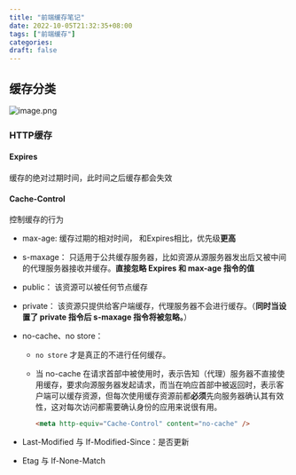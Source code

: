 ```yaml
---
title: "前端缓存笔记"
date: 2022-10-05T21:32:35+08:00
tags: ["前端缓存"]
categories:
draft: false
---
```






## 缓存分类



![image.png](https://p1-juejin.byteimg.com/tos-cn-i-k3u1fbpfcp/363f678d5e534f80a60544eb6e32a362~tplv-k3u1fbpfcp-watermark.image?)



### HTTP缓存



#### Expires

缓存的绝对过期时间，此时间之后缓存都会失效



#### Cache-Control

控制缓存的行为

- max-age: 缓存过期的相对时间， 和Expires相比，优先级**更高**

- s-maxage： 只适用于公共缓存服务器，比如资源从源服务器发出后又被中间的代理服务器接收并缓存。**直接忽略 Expires 和 max-age 指令的值**

- public： 该资源可以被任何节点缓存

- private： 该资源只提供给客户端缓存，代理服务器不会进行缓存。（**同时当设置了 private 指令后 s-maxage 指令将被忽略。**）

- no-cache、no store： 

  - `no store` 才是真正的不进行任何缓存。

  - 当 no-cache 在请求首部中被使用时，表示告知（代理）服务器不直接使用缓存，要求向源服务器发起请求，而当在响应首部中被返回时，表示客户端可以缓存资源，但每次使用缓存资源前都**必须**先向服务器确认其有效性，这对每次访问都需要确认身份的应用来说很有用。

    ```html
    <meta http-equiv="Cache-Control" content="no-cache" />
    ```

- Last-Modified 与 If-Modified-Since：是否更新

- Etag 与 If-None-Match